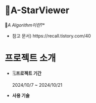 # 🌟A-StarViewer



📌**A* Algorithm이란?**
- <p> 참고 문서) https://recall.tistory.com/40

# 프로젝트 소개
- 🗓️**프로젝트 기간**
  <p> 2024/10/7 ~ 2024/10/21 </p>
- **사용 기술**
